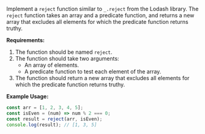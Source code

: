 Implement a `reject` function similar to `_.reject` from the Lodash library. The `reject` function takes an array and a predicate function, and returns a new array that excludes all elements for which the predicate function returns truthy.

**Requirements:**
1. The function should be named `reject`.
2. The function should take two arguments:
   - An array of elements.
   - A predicate function to test each element of the array.
3. The function should return a new array that excludes all elements for which the predicate function returns truthy.

**Example Usage:**

```js
const arr = [1, 2, 3, 4, 5];
const isEven = (num) => num % 2 === 0;
const result = reject(arr, isEven);
console.log(result); // [1, 3, 5]
```
